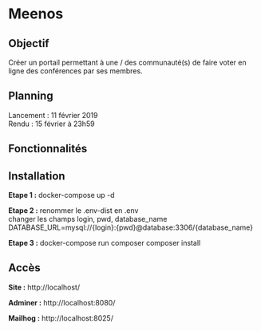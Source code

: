 # Meenos

## Objectif
Créer un portail permettant à une / des communauté(s) de faire voter en ligne des conférences par ses membres.

## Planning
Lancement : 11 février 2019\
Rendu : 15 février à 23h59

## Fonctionnalités

## Installation
**Etape 1 :**
docker-compose up -d

**Etape 2 :**
renommer le .env-dist en .env\
changer les champs login, pwd, database_name\
DATABASE_URL=mysql://{login}:{pwd}@database:3306/{database_name}

**Etape 3 :**
docker-compose run composer composer install

## Accès
**Site :**
http://localhost/

**Adminer :**
http://localhost:8080/

**Mailhog :**
http://localhost:8025/